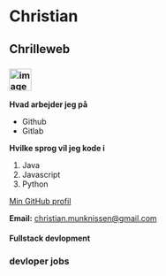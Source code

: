 # Christian 
## Chrilleweb
### <img width="40" alt="image" src="https://user-images.githubusercontent.com/96743881/215453652-0690432e-0add-41db-9d99-c64a0ab63ec9.png">
**Hvad arbejder jeg på**

* Github
* Gitlab


**Hvilke sprog vil jeg kode i**

1. Java
2. Javascript
3. Python


[Min GitHub profil](https://github.com/Chrilleweb)


**Email:** christian.munknissen@gmail.com

#### Fullstack devlopment 
### devloper jobs
